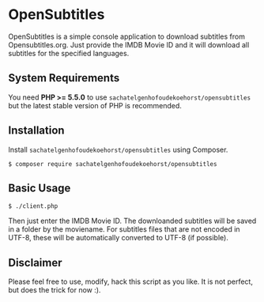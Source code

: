 OpenSubtitles
==========

OpenSubtitles is a simple console application to download subtitles from Opensubtitles.org. Just provide the IMDB Movie ID and it will download 
all subtitles for the specified languages.

System Requirements
-------------------

You need **PHP >= 5.5.0** to use `sachatelgenhofoudekoehorst/opensubtitles` but the latest stable version of PHP is recommended.


Installation
------------

Install `sachatelgenhofoudekoehorst/opensubtitles` using Composer.

```
$ composer require sachatelgenhofoudekoehorst/opensubtitles
```

Basic Usage
-----------

```
$ ./client.php
```

Then just enter the IMDB Movie ID. The downloanded subtitles will be saved in a folder by the moviename. For subtitles files that are not
 encoded in UTF-8, these will be automatically converted to UTF-8 (if possible).
 
Disclaimer
----------
Please feel free to use, modify, hack this script as you like. It is not perfect, but does the trick for now :).